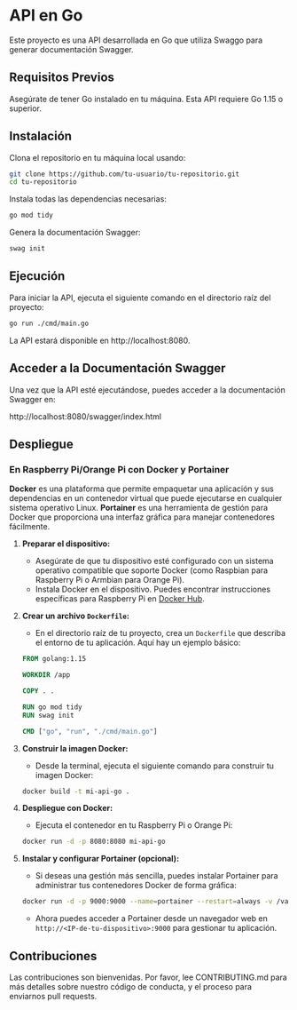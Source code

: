 
# API en Go

Este proyecto es una API desarrollada en Go que utiliza Swaggo para generar documentación Swagger.

## Requisitos Previos

Asegúrate de tener Go instalado en tu máquina. Esta API requiere Go 1.15 o superior.

## Instalación

Clona el repositorio en tu máquina local usando:

```bash
git clone https://github.com/tu-usuario/tu-repositorio.git
cd tu-repositorio
```

Instala todas las dependencias necesarias:

```bash
go mod tidy
```

Genera la documentación Swagger:

```bash
swag init
```

## Ejecución

Para iniciar la API, ejecuta el siguiente comando en el directorio raíz del proyecto:

```bash
go run ./cmd/main.go
```

La API estará disponible en http://localhost:8080.

## Acceder a la Documentación Swagger

Una vez que la API esté ejecutándose, puedes acceder a la documentación Swagger en:

http://localhost:8080/swagger/index.html

## Despliegue

### En Raspberry Pi/Orange Pi con Docker y Portainer

**Docker** es una plataforma que permite empaquetar una aplicación y sus dependencias en un contenedor virtual que puede ejecutarse en cualquier sistema operativo Linux. **Portainer** es una herramienta de gestión para Docker que proporciona una interfaz gráfica para manejar contenedores fácilmente.

1. **Preparar el dispositivo:**
   - Asegúrate de que tu dispositivo esté configurado con un sistema operativo compatible que soporte Docker (como Raspbian para Raspberry Pi o Armbian para Orange Pi).
   - Instala Docker en el dispositivo. Puedes encontrar instrucciones específicas para Raspberry Pi en [Docker Hub](https://hub.docker.com/r/arm32v7/docker/).

2. **Crear un archivo `Dockerfile`:**
   - En el directorio raíz de tu proyecto, crea un `Dockerfile` que describa el entorno de tu aplicación. Aquí hay un ejemplo básico:

    ```dockerfile
    FROM golang:1.15

    WORKDIR /app

    COPY . .

    RUN go mod tidy
    RUN swag init

    CMD ["go", "run", "./cmd/main.go"]
    ```

3. **Construir la imagen Docker:**
   - Desde la terminal, ejecuta el siguiente comando para construir tu imagen Docker:

    ```bash
    docker build -t mi-api-go .
    ```

4. **Despliegue con Docker:**
   - Ejecuta el contenedor en tu Raspberry Pi o Orange Pi:

    ```bash
    docker run -d -p 8080:8080 mi-api-go
    ```

5. **Instalar y configurar Portainer (opcional):**
   - Si deseas una gestión más sencilla, puedes instalar Portainer para administrar tus contenedores Docker de forma gráfica:

    ```bash
    docker run -d -p 9000:9000 --name=portainer --restart=always -v /var/run/docker.sock:/var/run/docker.sock portainer/portainer-ce
    ```

   - Ahora puedes acceder a Portainer desde un navegador web en `http://<IP-de-tu-dispositivo>:9000` para gestionar tu aplicación.

## Contribuciones

Las contribuciones son bienvenidas. Por favor, lee CONTRIBUTING.md para más detalles sobre nuestro código de conducta, y el proceso para enviarnos pull requests.
